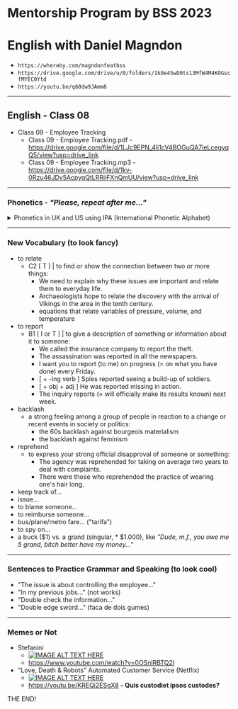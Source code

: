 # Mentorship Program by BSS 2023
# English with Daniel Magndon

- ``` https://whereby.com/magndonfeatbss ``` 
- ``` https://drive.google.com/drive/u/0/folders/1k0e45wD0ts13MfW4M4KOGscfMYEC0Ytd ```
- ``` https://youtu.be/q60dw9JAmm8 ```

___

## English - Class 08

- Class 09 - Employee Tracking
  - Class 09 - Employee Tracking.pdf - https://drive.google.com/file/d/1LJc9EPN_4li1cV4BOGuQA7ieLcegyqQ5/view?usp=drive_link
  - Class 09 - Employee Tracking.mp3 - https://drive.google.com/file/d/1kv-0Rzu46JDv5AcpyqQtLRRiiFXnQmUU/view?usp=drive_link
  
___

### Phonetics - _"Please, repeat after me..."_

<p>
<details>
<summary>Phonetics in UK and US using IPA (International Phonetic Alphabet)</summary>

&nbsp;
  - update             - US  /ʌpˈdeɪt/ UK  /ʌpˈdeɪt/
  - reimburse          - US  /ˌriː.ɪmˈbɝːs/ UK  /ˌriː.ɪmˈbɜːs/
  - fare               - US  /fer/ UK  /feər/
  - spy [on SB]        - US  /spaɪ/ UK  /spaɪ/
  - strict             - US  /strɪkt/ UK  /strɪkt/
  - theme              - US  /θiːm/ UK  /θiːm/
  - subject            - US  /ˈsʌb.dʒekt/ UK  /ˈsʌb.dʒekt/
  - culture            - US  /ˈkʌl.tʃɚ/ UK  /ˈkʌl.tʃər/
  - below              - US  /bɪˈloʊ/ UK  /bɪˈləʊ/
  - type               - US  /taɪp/ UK  /taɪp/
  - tip                - US  /tɪp/ UK  /tɪp/
  - [to] meet          - US  /miːt/ UK  /miːt/
  - [I've] met         - US  /met/ UK  /met/
  - relate             - US  /rɪˈleɪt/ UK  /rɪˈleɪt/
  - report             - US  /rɪˈpɔːrt/ UK  /rɪˈpɔːt/
  - productivity       - US  /ˌproʊ.dəkˈtɪv.ə.t̬i/ UK  /ˌprɒd.ʌkˈtɪv.ə.ti/
  - backlash           - US  /ˈbæk.læʃ/ UK  /ˈbæk.læʃ/
  - office             - US  /ˈɑː.fɪs/ UK  /ˈɒf.ɪs/
  - definitely         - US  /ˈdef.ən.ət.li/ UK  /ˈdef.ɪ.nət.li/
  - reprehend          - US  /ˌrep.rɪˈhend/ UK  /ˌrep.rɪˈhend/
  - disagree           - US  /ˌdɪs.əˈɡriː/ UK  /ˌdɪs.əˈɡriː/
  - backlash           - US  /ˈbæk.læʃ/ UK  /ˈbæk.læʃ/

</details>
</p>


___

### New Vocabulary (to look fancy) 

- to relate
  - C2 [ T ] | to find or show the connection between two or more things: 
    - We need to explain why these issues are important and relate them to everyday life.
    - Archaeologists hope to relate the discovery with the arrival of Vikings in the area in the tenth century.
    - equations that relate variables of pressure, volume, and temperature
- to report
  - B1 [ I or T ] | to give a description of something or information about it to someone:
    - We called the insurance company to report the theft.
    - The assassination was reported in all the newspapers.
    - I want you to report (to me) on progress (= on what you have done) every Friday.
    - [ + -ing verb ] Spies reported seeing a build-up of soldiers.
    - [ + obj + adj ] He was reported missing in action.
    - The inquiry reports (= will officially make its results known) next week.
- backlash
  - a strong feeling among a group of people in reaction to a change or recent events in society or politics:
    - the 60s backlash against bourgeois materialism
    - the backlash against feminism
- reprehend
  - to express your strong official disapproval of someone or something:
    - The agency was reprehended for taking on average two years to deal with complaints.
    - There were those who reprehended the practice of wearing one's hair long.
- keep track of...
- issue...
- to blame someone...
- to reimburse someone...
- bus/plane/metro fare... ("tarifa")
- to spy on...
- a buck ($1) vs. a grand (singular, * $1.000), like _"Dude, m.f., you owe me 5 grand, bitch better have my money..."_

___

### Sentences to Practice Grammar and Speaking (to look cool)

- "The issue is about controlling the employee..." 
- "In my previous jobs..." (not works)
- "Double check the information..."
- "Double edge sword..." (faca de dois gumes)


___

### Memes or Not

- Stefanini
  - [![IMAGE ALT TEXT HERE](http://img.youtube.com/vi/0OSnlRBTQ2I/0.jpg)](http://www.youtube.com/watch?v=0OSnlRBTQ2I)
  - https://www.youtube.com/watch?v=0OSnlRBTQ2I
- "Love, Death & Robots" Automated Customer Service (Netflix)
  - [![IMAGE ALT TEXT HERE](http://img.youtube.com/vi/KREQj2ESgX8/0.jpg)](http://www.youtube.com/watch?v=KREQj2ESgX8)
  - https://youtu.be/KREQj2ESgX8
**- Quis custodiet ipsos custodes?**


THE END! 
